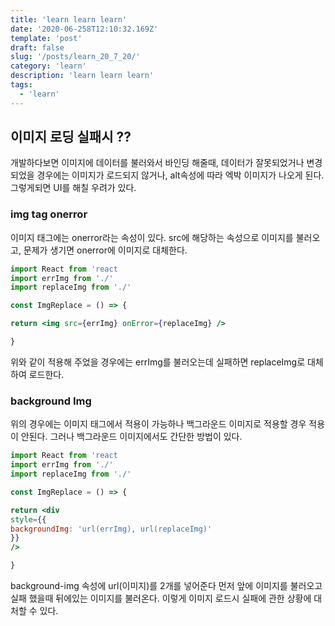 ```yaml
---
title: 'learn learn learn'
date: '2020-06-258T12:10:32.169Z'
template: 'post'
draft: false
slug: '/posts/learn_20_7_20/'
category: 'learn'
description: 'learn learn learn'
tags:
  - 'learn'
---
```


## 이미지 로딩 실패시 ??

개발하다보면 이미지에 데이터를 불러와서 바인딩 해줄때, 데이터가 잘못되었거나 변경되었을 경우에는 이미지가 로드되지 않거나, alt속성에 따라 엑박 이미지가 나오게 된다. 그렇게되면 UI를 해칠 우려가 있다.

### img tag onerror

이미지 태그에는 onerror라는 속성이 있다. src에 해당하는 속성으로 이미지를 불러오고, 문제가 생기면 onerror에 이미지로 대체한다.

```jsx
import React from 'react
import errImg from './'
import replaceImg from './'

const ImgReplace = () => {

return <img src={errImg} onError={replaceImg} />

}
```

위와 같이 적용해 주었을 경우에는 errImg를 불러오는데 실패하면 replaceImg로 대체하여 로드한다.

### background Img

위의 경우에는 이미지 태그에서 적용이 가능하나 백그라운드 이미지로 적용할 경우 적용이 안된다. 그러나 백그라운드 이미지에서도 간단한 방법이 있다.

```jsx
import React from 'react
import errImg from './'
import replaceImg from './'

const ImgReplace = () => {

return <div
style={{
backgroundImg: 'url(errImg), url(replaceImg)'
}}
/>

}
```

background-img 속성에 url(이미지)를 2개를 넣어준다 먼저 앞에 이미지를 불러오고 실패 했을때 뒤에있는 이미지를 불러온다. 이렇게 이미지 로드시 실패에 관한 상황에 대처할 수 있다.
